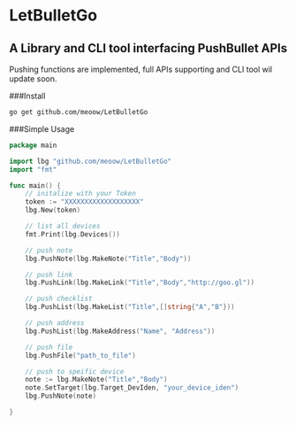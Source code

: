 # LetBulletGo
## A Library and CLI tool interfacing PushBullet APIs

Pushing functions are implemented, full APIs supporting and CLI tool wil update soon.

###Install
```sh
go get github.com/meoow/LetBulletGo
```

###Simple Usage
```go
package main

import lbg "github.com/meoow/LetBulletGo"
import "fmt"

func main() {
	// initalize with your Token
	token := "XXXXXXXXXXXXXXXXXXX"
	lbg.New(token)

	// list all devices
	fmt.Print(lbg.Devices())

	// push note
	lbg.PushNote(lbg.MakeNote("Title","Body"))

	// push link
	lbg.PushLink(lbg.MakeLink("Title","Body","http://goo.gl"))

	// push checklist
	lbg.PushList(lbg.MakeList("Title",[]string{"A","B"}))

	// push address
	lbg.PushList(lbg.MakeAddress("Name", "Address"))

	// push file
	lbg.PushFile("path_to_file")

	// push to speific device
	note := lbg.MakeNote("Title","Body")
	note.SetTarget(lbg.Target_DevIden, "your_device_iden")
	lbg.PushNote(note)

}
```
